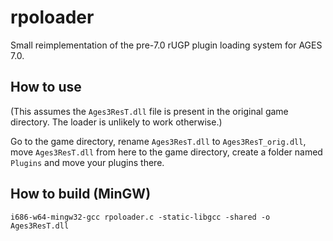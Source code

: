 rpoloader
=========

Small reimplementation of the pre-7.0 rUGP plugin loading system for AGES 7.0.

How to use
----------

(This assumes the `Ages3ResT.dll` file is present in the original game
directory. The loader is unlikely to work otherwise.)

Go to the game directory, rename `Ages3ResT.dll` to `Ages3ResT_orig.dll`,
move `Ages3ResT.dll` from here to the game directory, create a folder named
`Plugins` and move your plugins there.

How to build (MinGW)
--------------------

```
i686-w64-mingw32-gcc rpoloader.c -static-libgcc -shared -o Ages3ResT.dll
```
